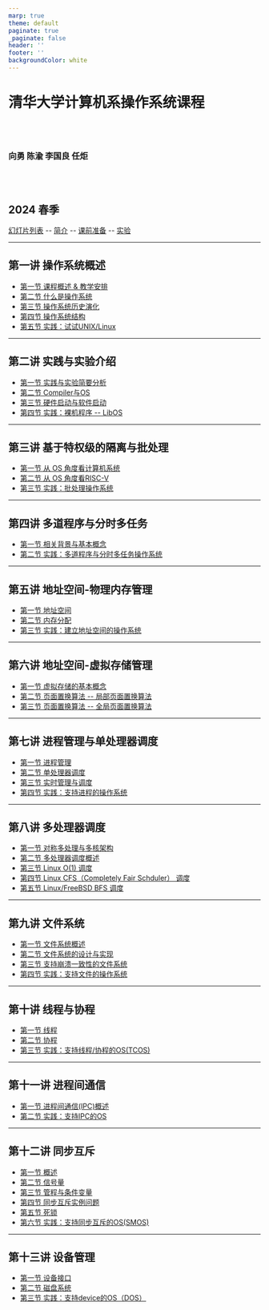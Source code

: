 ```yaml
---
marp: true
theme: default
paginate: true
_paginate: false
header: ''
footer: ''
backgroundColor: white
---
```


<!-- theme: gaia -->
<!-- _class: lead -->

# 清华大学计算机系操作系统课程

<br>
<br>

###  向勇 陈渝 李国良 任炬

<br>
<br>

## 2024 春季

[幻灯片列表](https://www.yuque.com/xyong-9fuoz/qczol5/glemuu?) -- [简介](./course-intro.html) -- [课前准备](./lecs-preview.html) -- [实验](./oslabs/labs-intro.html)

---

<!-- theme: gaia -->
## 第一讲 操作系统概述
- [第一节 课程概述 & 教学安排](./lec1/p1-intro.html)
- [第二节 什么是操作系统](./lec1/p2-whatisos.html)
- [第三节 操作系统历史演化](./lec1/p3-oshistory.html)
- [第四节 操作系统结构](./lec1/p4-osarchitecture.html)
- [第五节 实践：试试UNIX/Linux](./lec1/p5-tryunix.html)

---
## 第二讲 实践与实验介绍

- [第一节 实践与实验简要分析](./lec2/p1-labintro.html)
- [第二节 Compiler与OS](./lec2/p2-compiling.html)
- [第三节 硬件启动与软件启动](./lec2/p3-boot.html)
- [第四节 实践：裸机程序 -- LibOS](./lec2/p4-lab1.html)

---

## 第三讲 基于特权级的隔离与批处理
- [第一节 从 OS 角度看计算机系统](./lec3/p1-osviewarch.html)
- [第二节 从 OS 角度看RISC-V](./lec3/p2-osviewrv.html)
- [第三节 实践：批处理操作系统](./lec3/p3-batchos.html)

---

## 第四讲 多道程序与分时多任务
- [第一节 相关背景与基本概念](./lec4/p1-multiprog.html)
- [第二节 实践：多道程序与分时多任务操作系统](./lec4/p2-labs.html)

---

## 第五讲 地址空间-物理内存管理
- [第一节 地址空间](./lec5/p1-memintro.html)
- [第二节 内存分配](./lec5/p2-memalloc.html)
- [第三节 实践：建立地址空间的操作系统](./lec5/p3-labs.html)

---
## 第六讲  地址空间-虚拟存储管理
- [第一节  虚拟存储的基本概念](./lec6/p1-vmoverview.html)
- [第二节 页面置换算法 -- 局部页面置换算法](./lec6/p2-pagereplace-1.html)
- [第三节 页面置换算法 -- 全局页面置换算法](./lec6/p2-pagereplace-2.html)

---
## 第七讲  进程管理与单处理器调度
- [第一节 进程管理](./lec7/p1-process-overview.html)
- [第二节 单处理器调度](./lec7/p2-sched.html)
- [第三节 实时管理与调度](./lec7/p3-realtime.html)
- [第四节 实践：支持进程的操作系统](./lec7/p4-labs.html)

---
## 第八讲  多处理器调度
- [第一节 对称多处理与多核架构](./lec8/p1-multiprocessor-overview.html)
- [第二节 多处理器调度概述](./lec8/p2-multiprocessor-sched-overview.html)
- [第三节 Linux O(1) 调度](./lec8/p3-linux-O1-sched.html)
- [第四节 Linux CFS（Completely Fair Schduler） 调度](./lec8/p4-linux-cfs-sched.html)
- [第五节 Linux/FreeBSD BFS 调度](./lec8/p5-linux-bfs-sched.html)

---
## 第九讲  文件系统
- [第一节 文件系统概述](./lec9/p1-fsoverview.html)
- [第二节 文件系统的设计与实现](./lec9/p2-fsimplement.html)
- [第三节 支持崩溃一致性的文件系统](./lec9/p3-fsjournal.html)
- [第四节 实践：支持文件的操作系统](./lec9/p4-fs-lab.html)


---
## 第十讲  线程与协程
- [第一节 线程](./lec11/p1-thread.html)
- [第二节 协程](./lec11/p2-coroutine.html)
- [第三节 实践：支持线程/协程的OS(TCOS)](./lec11/p3-labs.html)


---
## 第十一讲  进程间通信
- [第一节 进程间通信(IPC)概述](./lec10/p1-ipcoverview.html)
- [第二节 实践：支持IPC的OS](./lec10/p2-ipclabs.html)

---
## 第十二讲 同步互斥
- [第一节 概述](./lec12/p1-syncmutex.html)
- [第二节 信号量](./lec12/p2-semaphore.html)
- [第三节 管程与条件变量](./lec12/p3-monitor-cond.html)
- [第四节 同步互斥实例问题](./lec12/p4-instances.html)
- [第五节 死锁](./lec12/p5-deadlock.html)
- [第六节 实践：支持同步互斥的OS(SMOS)](./lec12/p6-labs.html)

---
## 第十三讲 设备管理
- [第一节 设备接口](./lec13/p1-devinterface.html)
- [第二节 磁盘系统](./lec13/p2-disk.html)
- [第三节 实践：支持device的OS（DOS）](./lec13/p3-labs.html)

